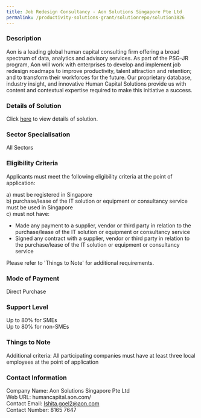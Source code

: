 ```yaml
---
title: Job Redesign Consultancy - Aon Solutions Singapore Pte Ltd
permalink: /productivity-solutions-grant/solutionrepo/solution1826
---
```


### Description

Aon is a leading global human capital consulting firm offering a broad spectrum of data, analytics and advisory services. As part of the PSG-JR program, Aon will work with enterprises to develop and implement job redesign roadmaps to improve productivity, talent attraction and retention; and to transform their workforces for the future. Our proprietary database, industry insight, and innovative Human Capital Solutions provide us with content and contextual expertise required to make this initiative a success.

### Details of Solution

Click <a href='https://www.gobusiness.gov.sg/images/psg/CaseStudybyAonSolutionsSingaporePteLtd.pdf' target='_blank' rel='noopener'>here</a> to view details of solution.

### Sector Specialisation

All Sectors

### Eligibility Criteria

Applicants must meet the following eligibility criteria at the point of application:

a) must be registered in Singapore <br>
b) purchase/lease of the IT solution or equipment or consultancy service must be used in Singapore <br>
c) must not have:
- Made any payment to a supplier, vendor or third party in relation to the purchase/lease of the IT solution or equipment or consultancy service
- Signed any contract with a supplier, vendor or third party in relation to the purchase/lease of the IT solution or equipment or consultancy service

Please refer to 'Things to Note' for additional requirements.

### Mode of Payment
Direct Purchase

### Support Level
Up to 80% for SMEs <br>
Up to 80% for non-SMEs

### Things to Note
Additional criteria: All participating companies must have at least three local employees at the point of application

### Contact Information
Company Name: Aon Solutions Singapore Pte Ltd<br>Web URL: humancapital.aon.com/ <br>Contact Email: Ishita.goel2@aon.com <br>Contact Number: 8165 7647

